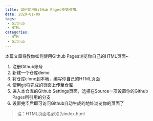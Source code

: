 ```yaml
---
title: 如何使用GitHub Pages预览HTML
date: 2020-01-09
tags:
 - Github
 - HTML
categories:
 - HTML
 - Github
---
```


本篇文章将教你如何使用Github Pages浏览你自己的HTML页面~

<!-- more -->

1. 注册Github账号
2. 新建一个仓库demo
3. 将仓库clone到本地，编写你自己的HTML页面
4. 使用git将完成的页面上传至仓库
5. 进入本仓库的Github Settings页面，选择在Source一项设置你的Github Pages所引用的分支
6. 设置完毕后即可访问Github自动生成的地址浏览你的页面了

> 注：HTML页面名必须为index.html
